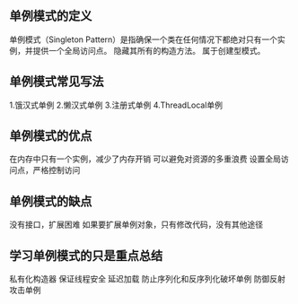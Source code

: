 ## 单例模式的定义
单例模式（Singleton Pattern）是指确保一个类在任何情况下都绝对只有一个实例，并提供一个全局访问点。
隐藏其所有的构造方法。
属于创建型模式。

## 单例模式常见写法
1.饿汉式单例
2.懒汉式单例
3.注册式单例
4.ThreadLocal单例

## 单例模式的优点
在内存中只有一个实例，减少了内存开销
可以避免对资源的多重浪费
设置全局访问点，严格控制访问

## 单例模式的缺点
没有接口，扩展困难
如果要扩展单例对象，只有修改代码，没有其他途径

## 学习单例模式的只是重点总结
私有化构造器
保证线程安全
延迟加载
防止序列化和反序列化破坏单例
防御反射攻击单例
